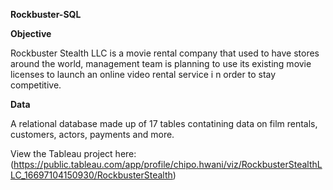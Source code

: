 **Rockbuster-SQL**

**Objective**

Rockbuster Stealth LLC is a movie rental company that used to have stores around the world, management team is planning to use its existing movie licenses to launch an online video rental service i n order to stay competitive.



**Data**

A relational database made up of 17 tables contatining data on film rentals, customers, actors, payments and more. 

View the Tableau project here: (https://public.tableau.com/app/profile/chipo.hwani/viz/RockbusterStealthLLC_16697104150930/RockbusterStealth)
